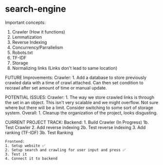 # search-engine

Important concepts:
1. Crawler (How it functions)
2. Lemmatization
3. Reverse Indexing
4. Concurrency/Parrallelism
5. Robots.txt
6. TF-IDF
7. Storage
8. Normalizing links (Links don't lead to same location)



FUTURE Improvements:
    Crawler:
        1. Add a database to store previously crawled data with a time of crawl attached. Can then set condition to recrawl
            after set amount of time or manual update.




POTENTIAL ISSUES:
    Crawler:
        1. The way we store crawled links is through the set in an object. This isn't very scalable and we might overflow. Not sure where
            but there will be a limit. Consider switching to some sort of storage system.
    Overall:
        1. Cleanup the organization of the project, looks disgusting.


CURRENT PROJECT TRACK:
    Backend:
    1. Build Crawler (In Progress)
    1b. Test Crawler
    2. Add reverse indexing
    2b. Test reverse indexing
    3. Add ranking (TF-IDF)
    3b. Test Ranking


    Frontend:
    1. Setup website ✅
    2. Setup search and crawling for user input and press ✅
    3. Test it 
    4. Connect it to backend